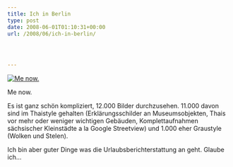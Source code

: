 ```yaml
---
title: Ich in Berlin
type: post
date: 2008-06-01T01:10:31+00:00
url: /2008/06/ich-in-berlin/




---
```

<div class="flickr">
  <a href="http://www.flickr.com/photos/schreibblogade/2541023597/" title="Me now."><img src="//farm3.static.flickr.com/2266/2541023597_44ea687351.jpg" alt="Me now." /></a></p>

  <p>
    Me now.
  </p>
</div>

Es ist ganz schön kompliziert, 12.000 Bilder durchzusehen. 11.000 davon sind im Thaistyle gehalten (Erklärungsschilder an Museumsobjekten, Thais vor mehr oder weniger wichtigen Gebäuden, Komplettaufnahmen sächsischer Kleinstädte a la Google Streetview) und 1.000 eher Graustyle (Wolken und Stelen).

Ich bin aber guter Dinge was die Urlaubsberichterstattung an geht. Glaube ich...
